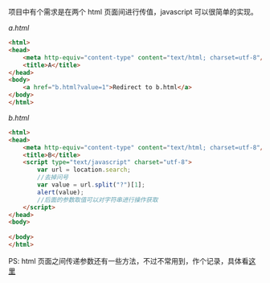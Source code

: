 <!-- title:两个 HTML 页面之间传值 -->
<!-- keywords:HTML -->

项目中有个需求是在两个 html 页面间进行传值，javascript 可以很简单的实现。

*a.html*

```html
<html>
<head>
	<meta http-equiv="content-type" content="text/html; charset=utf-8"/>
	<title>A</title>
</head>
<body>
	<a href="b.html?value=1">Redirect to b.html</a>
</body>
</html>

```

*b.html*

```html
<html>
<head>
	<meta http-equiv="content-type" content="text/html; charset=utf-8"/>
	<title>B</title>
	<script type="text/javascript" charset="utf-8">
		var url = location.search;
		//去掉问号
		var value = url.split("?")[1];
		alert(value);
		//后面的参数取值可以对字符串进行操作获取
	</script>
</head>
<body>
	
</body>
</html>
```

PS: html 页面之间传递参数还有一些方法，不过不常用到，作个记录，具体看[这里](http://www.uedsc.com/javascript-html-get-value.html)
